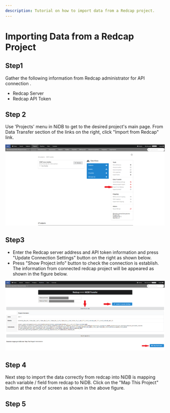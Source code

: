 ```yaml
---
description: Tutorial on how to import data from a Redcap project.
---
```


# Importing Data from a Redcap Project

## Step1

Gather the following information from Redcap administrator for API connection .&#x20;

* Redcap Server
* Redcap API Token

## Step 2

Use 'Projects' menu in NiDB to get to the desired project's main page. From Data Transfer section of the links on the right, click "Import from Redcap" link.

![](<../.gitbook/assets/image (3).png>)

## Step3

* Enter the Redcap server address and API token information and press "Update Connection Settings" button on the right as shown below.
* Press "Show Project info" button to check the connection is establish. The information from connected redcap project will be appeared as shown in the figure below.

![](<../.gitbook/assets/image (1).png>)

## Step 4

Next step to import the data correctly from redcap into NiDB is mapping each variable / field from redcap to NiDB. Click on the "Map This Project" button at the end of screen as shown in the above figure.

## Step 5
